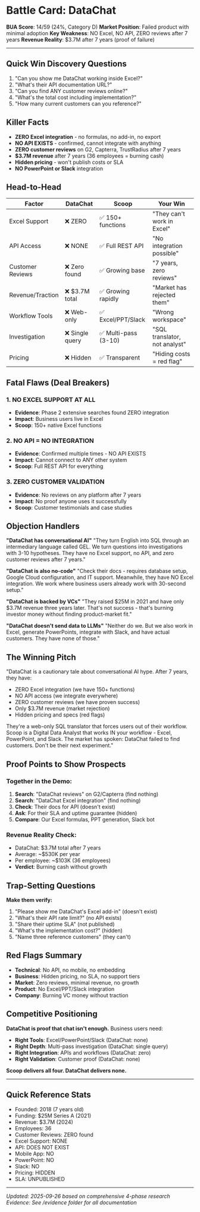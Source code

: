 # Battle Card: DataChat

**BUA Score**: 14/59 (24%, Category D)
**Market Position**: Failed product with minimal adoption
**Key Weakness**: NO Excel, NO API, ZERO reviews after 7 years
**Revenue Reality**: $3.7M after 7 years (proof of failure)

---

## Quick Win Discovery Questions
1. "Can you show me DataChat working inside Excel?"
2. "What's their API documentation URL?"
3. "Can you find ANY customer reviews online?"
4. "What's the total cost including implementation?"
5. "How many current customers can you reference?"

## Killer Facts
- **ZERO Excel integration** - no formulas, no add-in, no export
- **NO API EXISTS** - confirmed, cannot integrate with anything
- **ZERO customer reviews** on G2, Capterra, TrustRadius after 7 years
- **$3.7M revenue** after 7 years (36 employees = burning cash)
- **Hidden pricing** - won't publish costs or SLA
- **NO PowerPoint or Slack** integration

## Head-to-Head

| Factor | DataChat | Scoop | Your Win |
|--------|----------|-------|----------|
| Excel Support | ❌ ZERO | ✅ 150+ functions | "They can't work in Excel" |
| API Access | ❌ NONE | ✅ Full REST API | "No integration possible" |
| Customer Reviews | ❌ Zero found | ✅ Growing base | "7 years, zero reviews" |
| Revenue/Traction | ❌ $3.7M total | ✅ Growing rapidly | "Market has rejected them" |
| Workflow Tools | ❌ Web-only | ✅ Excel/PPT/Slack | "Wrong workspace" |
| Investigation | ❌ Single query | ✅ Multi-pass (3-10) | "SQL translator, not analyst" |
| Pricing | ❌ Hidden | ✅ Transparent | "Hiding costs = red flag" |

## Fatal Flaws (Deal Breakers)

### 1. NO EXCEL SUPPORT AT ALL
- **Evidence**: Phase 2 extensive searches found ZERO integration
- **Impact**: Business users live in Excel
- **Scoop**: 150+ native Excel functions

### 2. NO API = NO INTEGRATION
- **Evidence**: Confirmed multiple times - NO API EXISTS
- **Impact**: Cannot connect to ANY other system
- **Scoop**: Full REST API for everything

### 3. ZERO CUSTOMER VALIDATION
- **Evidence**: No reviews on any platform after 7 years
- **Impact**: No proof anyone uses it successfully
- **Scoop**: Customer testimonials and case studies

## Objection Handlers

**"DataChat has conversational AI"**
"They turn English into SQL through an intermediary language called GEL. We turn questions into investigations with 3-10 hypotheses. They have no Excel support, no API, and zero customer reviews after 7 years."

**"DataChat is also no-code"**
"Check their docs - requires database setup, Google Cloud configuration, and IT support. Meanwhile, they have NO Excel integration. We work where business users already work with 30-second setup."

**"DataChat is backed by VCs"**
"They raised $25M in 2021 and have only $3.7M revenue three years later. That's not success - that's burning investor money without finding product-market fit."

**"DataChat doesn't send data to LLMs"**
"Neither do we. But we also work in Excel, generate PowerPoints, integrate with Slack, and have actual customers. They have none of those."

## The Winning Pitch

"DataChat is a cautionary tale about conversational AI hype. After 7 years, they have:
- ZERO Excel integration (we have 150+ functions)
- NO API access (we integrate everywhere)
- ZERO customer reviews (we have proven success)
- Only $3.7M revenue (market rejection)
- Hidden pricing and specs (red flags)

They're a web-only SQL translator that forces users out of their workflow. Scoop is a Digital Data Analyst that works IN your workflow - Excel, PowerPoint, and Slack. The market has spoken: DataChat failed to find customers. Don't be their next experiment."

## Proof Points to Show Prospects

### Together in the Demo:
1. **Search**: "DataChat reviews" on G2/Capterra (find nothing)
2. **Search**: "DataChat Excel integration" (find nothing)
3. **Check**: Their docs for API (doesn't exist)
4. **Ask**: For their SLA and uptime guarantee (hidden)
5. **Compare**: Our Excel formulas, PPT generation, Slack bot

### Revenue Reality Check:
- DataChat: $3.7M total after 7 years
- Average: ~$530K per year
- Per employee: ~$103K (36 employees)
- **Verdict**: Burning cash without growth

## Trap-Setting Questions

**Make them verify:**
1. "Please show me DataChat's Excel add-in" (doesn't exist)
2. "What's their API rate limit?" (no API exists)
3. "Share their uptime SLA" (not published)
4. "What's the implementation cost?" (hidden)
5. "Name three reference customers" (they can't)

## Red Flags Summary
- **Technical**: No API, no mobile, no embedding
- **Business**: Hidden pricing, no SLA, no support tiers
- **Market**: Zero reviews, minimal revenue, no growth
- **Product**: No Excel/PPT/Slack integration
- **Company**: Burning VC money without traction

## Competitive Positioning

**DataChat is proof that chat isn't enough.** Business users need:
- **Right Tools**: Excel/PowerPoint/Slack (DataChat: none)
- **Right Depth**: Multi-pass investigation (DataChat: single query)
- **Right Integration**: APIs and workflows (DataChat: zero)
- **Right Validation**: Customer proof (DataChat: none)

**Scoop delivers all four. DataChat delivers none.**

---

## Quick Reference Stats
- Founded: 2018 (7 years old)
- Funding: $25M Series A (2021)
- Revenue: $3.7M (2024)
- Employees: 36
- Customer Reviews: ZERO found
- Excel Support: NONE
- API: DOES NOT EXIST
- Mobile App: NO
- PowerPoint: NO
- Slack: NO
- Pricing: HIDDEN
- SLA: UNPUBLISHED

---

*Updated: 2025-09-26 based on comprehensive 4-phase research*
*Evidence: See /evidence folder for all documentation*